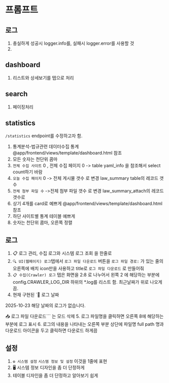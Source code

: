 # 프롬프트

## 로그

1. 충실하게 성공시 logger.info를, 실패시 logger.error를 사용할 것
2.

## dashboard

1. 리스트와 상세보기를 탭으로 처리

## search

1. 페이징처리

## statistics

`/statistics` endpoint를 수정하고자 함.

1. 통계분석-법규관련 데이터수집 통계 @app/frontend/views/template/dashboard.html 참조
2. 모든 숫자는 천단위 콤마
3. `전체 수집 사이트` 0 , 전체 수집 페이지 0 -> table  yaml_info 을 참조해서 select count하기 바람
4. `오늘 수집 페이지` 0 -> 전체 게시물 갯수 로 변경 law_summary table의 레코드 갯수
5. `전체 첨부 파일 수` ->전체 첨부 파일 갯수 로 변경 law_summary_attach의 레코드 갯수로
6. 상기 4개를 card로 예쁘게 @app/frontend/views/template/dashboard.html 참조
7. 하단 사이트별 통계 테이블 예쁘게
8. 숫자는 천단위 콤마, 오른쪽 정렬

## 로그

1. 📋 로그 관리, 수집 로그와 시스템 로그 조회 을 한줄로
2. `🔍 UI(웹페이지) 로그`탭에서 `로그 파일 다운로드` 버튼을 `로그 파일 경로:` 가 있는 줄의 오른쪽에 배치 icon만을 사용하고 title로 `로그 파일 다운로드` 로 만들어줘
3. `📋 수집(Crawler) 로그` 탭은 화면을 2:8 로 나누어서 왼쪽 2 에 해당하는 부분에 config.CRAWLER_LOG_DIR 하위의 *.log를 리스트 함. 최근날짜가 위로 나오게끔.
4. 현재 구현된 `📅 로그 날짜

2025-10-23
해당 날짜의 로그가 없습니다.

📥 로그 파일 다운로드``` 는 모드 삭제
5. 로그 파일명을 클릭하면 오른쪽 8에 해당하는 부분에 로그 표시
6. 로그의 내용을 나타내는 오른쪽 부분 상단에 파일명 full path 명과  다운로드 아이콘을 두고 클릭하면 다운로드 하게끔

## 설정

1. `⚙️ 시스템 설정`
`시스템 정보 및 설정`  이것을 1줄에 표현
2. 🖥️ 시스템 정보 디자인을 좀 더 단정하게
3. 테이블 디자인을 좀 더 단정하고 알아보기 쉽게
